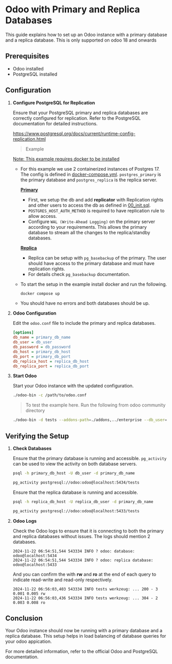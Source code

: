 # Odoo with Primary and Replica Databases

This guide explains how to set up an Odoo instance with a primary database and a replica database. This is only supported on odoo 18 and onwards

## Prerequisites

- Odoo installed
- PostgreSQL installed

## Configuration

1. **Configure PostgreSQL for Replication**

    Ensure that your PostgreSQL primary and replica databases are correctly configured for replication. Refer to the PostgreSQL documentation for detailed instructions.

    https://www.postgresql.org/docs/current/runtime-config-replication.html

    > Example

    <ins>Note: This example requires docker to be installed</ins>

    - For this example we use 2 containerized instances of Postgres 17. The config is defined in [docker-compose.yml](./docker-compose.yml). `postgres_primary` is the primary database and `postgres_replica` is the replica server.

        <ins>**Primary**</ins>

        - First, we setup the db and add **replicator** with Replication rights and other users to access the db as defined in [00_init.sql](./00_init.sql).
        - `POSTGRES_HOST_AUTH_METHOD` is required to have replication rule to allow access.
        - Configure `WAL (Write-Ahead Logging)` on the primary server according to your requirements. This allows the primary database to stream all the changes to the replica/standby databases.

        <ins>**Replica**</ins>
        - Replica can be setup with `pg_basebackup` of the primary. The user should have access to the primary database and must have replication rights.
        - For details check `pg_basebackup` documentation.

    - To start the setup in the example install docker and run the following.
        ```bash
        docker compose up
        ```
    - You should have no errors and both databases should be up.


2. **Odoo Configuration**

    Edit the `odoo.conf` file to include the primary and replica databases.

    ```ini
    [options]
    db_name = primary_db_name
    db_user = db_user
    db_password = db_password
    db_host = primary_db_host
    db_port = primary_db_port
    db_replica_host = replica_db_host
    db_replica_port = replica_db_port
    ```

3. **Start Odoo**

    Start your Odoo instance with the updated configuration.

    ```bash
    ./odoo-bin -c /path/to/odoo.conf
    ```

    >To test the example here. Run the following from odoo community directory

    ```bash
    ./odoo-bin -d tests --addons-path=./addons,../enterprise --db_user=odoo --db_password=odoo --db_host=localhost --db_port=5434 --db_replica_host=localhost --db_replica_port=5433

    ```

## Verifying the Setup

1. **Check Databases**

    Ensure that the primary database is running and accessible. `pg_activity` can be used to view the activity on both database servers.

    ```bash
    psql -h primary_db_host -U db_user -d primary_db_name
    ```
    ```bash
    pg_activity postgresql://odoo:odoo@localhost:5434/tests
    ```

    Ensure that the replica database is running and accessible.

    ```bash
    psql -h replica_db_host -U replica_db_user -d primary_db_name
    ```
    ```bash
    pg_activity postgresql://odoo:odoo@localhost:5433/tests
    ```

3. **Odoo Logs**

    Check the Odoo logs to ensure that it is connecting to both the primary and replica databases without issues. The logs should mention 2 databases.

    ```log
    2024-11-22 06:54:51,544 543334 INFO ? odoo: database: odoo@localhost:5434
    2024-11-22 06:54:51,544 543334 INFO ? odoo: replica database: odoo@localhost:5433
    ```

    And you can confirm the with **rw** and **ro** at the end of each query to indicate read-write and read-only respectively.

    ```log
    2024-11-22 06:56:03,403 543334 INFO tests werkzeug: ... 200 - 3 0.001 0.005 rw
    2024-11-22 06:56:03,436 543334 INFO tests werkzeug: ... 304 - 2 0.003 0.008 ro
    ```

## Conclusion

Your Odoo instance should now be running with a primary database and a replica database. This setup helps in load balancing of database queries for your odoo appication.

For more detailed information, refer to the official Odoo and PostgreSQL documentation.
